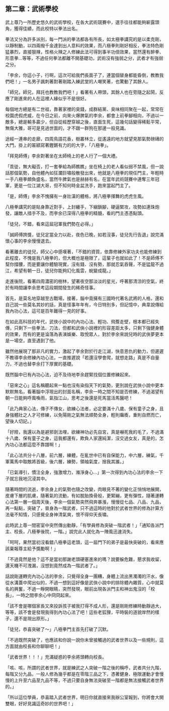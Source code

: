 ## 第二章：武術學校

武上尊乃一所歷史悠久的武術學校，在各大武術競賽中，選手往往都能夠嶄露頭角，獲得佳績，而此校特以拳法出名。

拳法又分為許多派別，每一門派的拳法都各有所長，如太極拳講究的是以柔克剛，以靜制動，以四兩撥千金達到出人意料的效果，而八極拳則剛好相反，拳法特色剛猛暴烈，直接狠辣，性格火辣之人修練此法可得到事半功倍效果，當然還有醉拳、形意拳…等等，不過任何拳法都離不開基礎功，武術沒有強弱之分，武者才有強弱之分。

「李余，你這小子，行啊，這次可給我們長面子了，連當個替身都能昏倒，教教我們吧！」一名男子諷刺著對著剛踏入練武堂的人嘲笑著，也驚動了其餘人。

「師兄，師兄，拜託也教教我們吧！」看著有人帶頭，其餘人也在旁隨之起鬨，反應了剛進來的人在這裡人緣似乎不是很好。

每個地方總是有二世祖，靠著家裡的臭錢，成群結黨、臭味相同聚在一起，常常在校園虎假虎威，在今日之前，向來火爆脾氣的李余，都會上前拳腳相向，不過以一敵多，總是輸多贏少，但自從經歷穿越之後，直面生死，這幾句話變得稀鬆平常，無傷大雅，哥可是見過世面的，才不跟一群狗在那邊一般見識。

途經一連串的走廊，四周鳥語花香，樹叢林立，從遙遠的地方就望見那氣勢磅礡的大門，掛上的匾額寫著鏗鏘有力的的大字，「八極拳」。

「拜見師傅」李余對著坐在太師椅上的老人行了一個大禮。

「乖徒，無大礙否，打一套拳給為師瞧瞧」坐在椅上的老人看似弱不禁風，但一說話那個氣勢，自他體內如狂瀾巨嘯般散發出來，他就是八極拳的現任門主，年輕時一手八極拳頗負盛名，當然牛脾氣也是赫赫有名，在當年武術競賽中連奪三年冠軍，更是一位江湖大哥，但不知何時金盆洗手，跑來當起門主了。

「是，師傅」李余不愧擁有一身壯漢的體格，將八極拳揮舞的虎虎生風。

八極拳講究的是貼身靠近對手，上封纏手，下綑鎖腳，硬逼緊攻，攻勢如連珠炮發，讓敵人措手不及，而李余已深得八極拳的精髓，看的門主憑憑點頭。

「徒兒，不錯，看來這屆冠軍我們勢在必得。」

「誠師傅誇獎，徒兒定當全力以赴，夜色已晚，如若沒事，徒兒先行告退」說完滿懷心事的李余慢慢退去。

看著離去的徒兒，師父心中感嘆著，「不錯的資質，依靠修練外家功夫也能修練到此程度，不愧是我八極拳的，但大概也是極限了，這輩子也就如此了！不是師傅不幫你撐腰，而是要讓你體驗現實，沒有錢、沒有勢，那就忍氣吞聲，不是猛龍不過江，希望有朝一日，徒兒你能夠幻化風雲，蛻變成龍。」

走進後院，看著四周濃密的樹林，望著夜空那淡淡的星光，呼著那清涼的空氣，終於有時間讓李余思考這段期間發生的稀奇怪事。

首先，是莫名地穿越至古戰場，接著，腦中竟擁有三國時代著名武將的人格，還和自己說一些莫名其妙的話，真是怪事年年有，今日特別多，但記憶中，典韋說傳給我內功心法，這可是百年難得一見的好事。

在如此高科技的年代，武俠小說中的內功心法、輕功、飛簷走壁，根本都已經失傳，只剩下一些拳法、刀法，但都和武俠小說裡的形容差距太多，只剩下強健身體的效果，而有的更是淪落為表演娛樂、取悅眾人，對於李余來說兒時的武俠夢更本是一場空，直至遇到了他。

雖然他展現了那非凡的實力，激起了李余對於行走江湖，快意恩仇的動力，但遲遲不教導李余修練內功心法，一直推遲說「若還沒學會爬，就想走路」真是不自量力，不過也替李余打下厚實的基礎。

既然腦中已有內功心法，迫不及待地李余趕緊找個位置修練起來。

「惡來之心」這名稱聽起來一點也沒有染指天下的氣勢，更別說在武俠小說中更本默默無名，看著腦中浮現出的封面名稱，李余一時之間不知是否修練，不過渴望有朝一日能夠呼風喚雨，氣指江山，思考之後還是死馬當活馬醫吧！

「此乃典家心法，傳子不傳女，欲練心法者，必定要滿十八歲、保有童子之身，且身強體壯之人才可修練，以免陽剛之氣無法順勢全身，輕則癱瘓，重則自燃而亡，望後人切記。」

「好險，我還以為是避邪劍法哩，欲練神功必先自宮，真是嚇死我的毛了，不過滿十八歲、保有童子之身，這我都還有，欺負人家還純潔，沒交過女友，真是的，怎內功心法都這麼不靠譜啊！」

「此心法共分十八層，前六層，練體，在亂世中已有自保能力，中六層，練氣，千軍萬馬中取敵將首級，後六層，練勢，領袖氣度，捨我其誰。」

「已氣導引，慣注全身，強激增力，滌淨身心…」第一次得到內功心法的李余一下子就忘我地沉浸其中。

隨著時間的流逝，李余身上的氣勢也隨之改變，肉眼見不著的變化正悄悄地展開，皮膚下層的肌膚，隨著氣的流動，有如脫胎換骨般，更緊繃，更有彈性，隨著運轉心法第一層一個周天後，李余一個氣勢突然飛奔暴漲，慢慢從七品、八品、九品，再一點點，突破了，晉身為一階武者，只不過這時的他對於武者世界的修為計算方法毫不知情，只感覺全身神清氣爽，恨不得仰天長嘯。

此時武上尊一間密室中突然傳出動靜，「有學員修為突破一階武者！」「通知各派門主、校長，八極拳後院，一階。」說完此人就化為一陣風迅速消失。

「呵呵，果然當初沒看錯八極拳這老頭，這一屆門下的弟子是最快突破的，看來應該稟報尊主給予獎勵啊！」

「不過竟然是他？這不是當初那謝老頭硬塞進來的嗎？說要躲危難，懇求我收留，還天機不可洩漏，沒想到竟然成為一階武者了。」

話說剛運轉完內功心法的李余，只覺得全身一團糟，身體上流出黑濁濁的汗水，像從水溝蓋中爬出似的，不過一想到這好像是武俠小說中的排除體內雜質，心中就莫名的興奮，不過一睜開眼睛，突然發現，眼前出現各派門主和神出鬼沒的「校長」，一時之間李余心中冏冏起來。

「該不會是哪個家長又來投訴孩子被我打得不成人形，還是剛剛修練時動靜過大，等等，該不會是發現我得到內功心法了吧！這些老狐狸，平時裝的道貌岸然的樣子，還不是現出原形。」

「徒兒，恭喜突破了〜」八極拳門主首先打破了沉默。

「不過既然突破了，也應該和你說一說你未曾接觸過的武者世界以及一些規則，這方面就由校長和你聊聊吧！」

「武者世界！！！」充滿疑惑的李余將頭轉向校長。

「咳、咳，所謂的武者世界，就是練武之人突破一階之後的稱呼，武者共分九階，每階又分九品，一般人修為幾乎都是在零階三品之下，憑著健身、極限運動才會慢慢的上升至六品至九品不等，不過只要自身無法突破至一階都是無法接觸武者世界的。」

「所以這位學員，恭喜踏入武者世界，明日你就直接來我辦公室報到，你將會大開雙眼，好好見識這奇妙的世界吧！」
